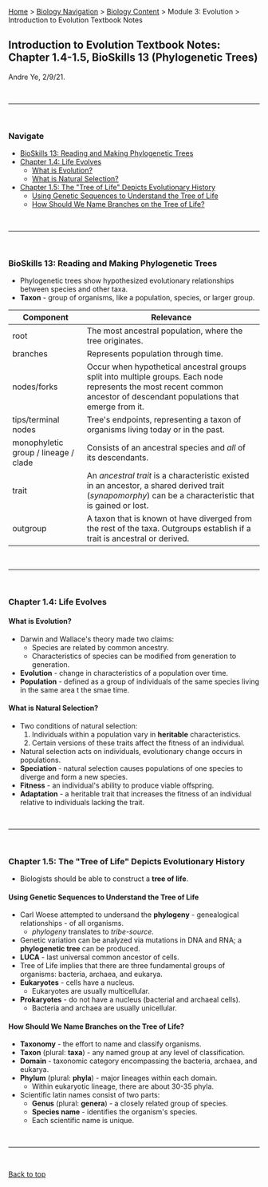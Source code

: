 [Home](https://andre-ye.github.io) > [Biology Navigation](https://andre-ye.github.io/biology/biology_navigation) > [Biology Content](https://andre-ye.github.io/biology/biology_navigation#biology-content) > Module 3: Evolution > Introduction to Evolution Textbook Notes

## Introduction to Evolution Textbook Notes: Chapter 1.4-1.5, BioSkills 13 (Phylogenetic Trees)
Andre Ye, 2/9/21.

<br>

---

<br>

### Navigate
- [BioSkills 13: Reading and Making Phylogenetic Trees](#bioskills-13-reading-and-making-phylogenetic-trees)
- [Chapter 1.4: Life Evolves](#chapter-14-life-evolves)
  * [What is Evolution?](#what-is-evolution)
  * [What is Natural Selection?](#what-is-natural-selection)
- [Chapter 1.5: The "Tree of Life" Depicts Evolutionary History](#chapter-15-the-tree-of-life-depicts-evolutionary-history)
  * [Using Genetic Sequences to Understand the Tree of Life](#using-genetic-sequences-to-understand-the-tree-of-life)
  * [How Should We Name Branches on the Tree of Life?](#how-should-we-name-branches-on-the-tree-of-life)
  
<br>

---

<br>

### BioSkills 13: Reading and Making Phylogenetic Trees
- Phylogenetic trees show hypothesized evolutionary relationships between species and other taxa.
- **Taxon** - group of organisms, like a population, species, or larger group.

| Component | Relevance |
| --- | --- |
| root | The most ancestral population, where the tree originates. |
| branches | Represents population through time. |
| nodes/forks | Occur when hypothetical ancestral groups split into multiple groups. Each node represents the most recent common ancestor of descendant populations that emerge from it. |
| tips/terminal nodes | Tree's endpoints, representing a taxon of organisms living today or in the past. |
| monophyletic group / lineage / clade | Consists of an ancestral species and *all* of its descendants. |
| trait | An *ancestral trait* is a characteristic existed in an ancestor, a shared derived trait (*synapomorphy*) can be a characteristic that is gained or lost. |
| outgroup | A taxon that is known ot have diverged from the rest of the taxa. Outgroups establish if a trait is ancestral or derived. |

<br>

---

<br>

### Chapter 1.4: Life Evolves
#### What is Evolution?
- Darwin and Wallace's theory made two claims:
  - Species are related by common ancestry.
  - Characteristics of species can be modified from generation to generation.
- **Evolution** - change in characteristics of a population over time.
- **Population** - defined as a group of individuals of the same species living in the same area t the smae time.

#### What is Natural Selection?
- Two conditions of natural selection:
  1. Individuals within a population vary in **heritable** characteristics.
  2. Certain versions of these traits affect the fitness of an individual.
- Natural selection acts on individuals, evolutionary change occurs in populations.
- **Speciation** - natural selection causes populations of one species to diverge and form a new species.
- **Fitness** - an individual's ability to produce viable offspring.
- **Adaptation** - a heritable trait that increases the fitness of an individual relative to individuals lacking the trait.

<br>

---

<br>

### Chapter 1.5: The "Tree of Life" Depicts Evolutionary History
- Biologists should be able to construct a **tree of life**.

#### Using Genetic Sequences to Understand the Tree of Life
- Carl Woese  attempted to undersand the **phylogeny** - genealogical relationships - of all organisms.
  - *phylogeny* translates to *tribe-source*.
- Genetic variation can be analyzed via mutations in DNA and RNA; a **phylogenetic tree** can be produced.
- **LUCA** - last universal common ancestor of cells.
- Tree of Life implies that there are three fundamental groups of organisms: bacteria, archaea, and eukarya.
- **Eukaryotes** - cells have a nucleus.
  - Eukaryotes are usually multicellular.
- **Prokaryotes** - do not have a nucleus (bacterial and archaeal cells).
  - Bacteria and archaea are usually unicellular.

#### How Should We Name Branches on the Tree of Life?
- **Taxonomy** - the effort to name and classify organisms.
- **Taxon** (plural: **taxa**) - any named group at any level of classification.
- **Domain** - taxonomic category encompassing the bacteria, archaea, and eukarya.
- **Phylum** (plural: **phyla**) - major lineages within each domain.
  - Within eukaryotic lineage, there are about 30-35 phyla.
- Scientific latin names consist of two parts:
  - **Genus** (plural: **genera**) - a closely related group of species.
  - **Species name** - identifies the organism's species.
  - Each scientific name is unique.

<br>

---

<br>

[Back to top](#)
